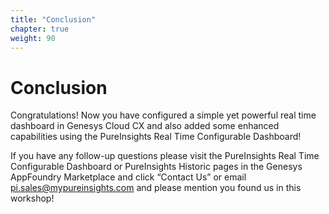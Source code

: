 ```yaml
---
title: "Conclusion"
chapter: true
weight: 90
---
```


# Conclusion

Congratulations! Now you have configured a simple yet powerful real time dashboard in Genesys Cloud CX and also added some enhanced capabilities using the PureInsights Real Time Configurable Dashboard! 

If you have any follow-up questions please visit the PureInsights Real Time Configurable Dashboard or PureInsights Historic pages in the Genesys AppFoundry Marketplace and click “Contact Us” or email pi.sales@mypureinsights.com and please mention you found us in this workshop!
